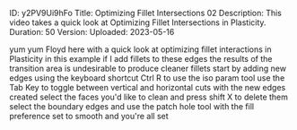 ID: y2PV9Ui9hFo
Title: Optimizing Fillet Intersections 02
Description: This video takes a quick look at Optimizing Fillet Intersections in Plasticity.
Duration: 50
Version: 
Uploaded: 2023-05-16

yum yum Floyd here with a quick look at
optimizing fillet interactions in Plasticity
in this example if I add
fillets to these edges the results of
the transition area is undesirable
to produce cleaner fillets
start by adding new edges using the
keyboard shortcut Ctrl R to use the iso
param tool
use the Tab Key to toggle between
vertical and horizontal cuts
with the new edges created select the
faces you'd like to clean and press
shift X to delete them select the
boundary edges and use the patch hole
tool with the fill preference set to
smooth and you're all set
